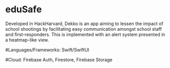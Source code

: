 # eduSafe
Developed in HackHarvard, Dekko is an app aiming to lessen the impact of school shootings by facilitating easy communication amongst school staff and first-responders. This is implemented with an alert system presented in a heatmap-like view.

#Languages/Frameworks: 
Swift/SwiftUI

#Cloud:
Firebase Auth, Firestore, Firebase Storage
